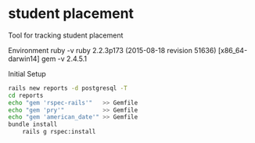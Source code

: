 # student placement
Tool for tracking student placement

Environment
    ruby -v
    ruby 2.2.3p173 (2015-08-18 revision 51636) [x86_64-darwin14]
    gem -v
    2.4.5.1

Initial Setup
```bash
rails new reports -d postgresql -T
cd reports
echo "gem 'rspec-rails'"   >> Gemfile
echo "gem 'pry'"           >> Gemfile
echo "gem 'american_date'" >> Gemfile
bundle install
    rails g rspec:install
```

